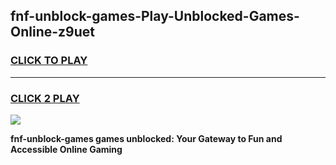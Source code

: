 
## fnf-unblock-games-Play-Unblocked-Games-Online-z9uet
<h3>
<a href="https://premium76.site?title=fnf-unblock-games&ref=25A">CLICK TO PLAY</a></h3>
<hr>

<h3>
<a href="https://premium76.site?title=fnf-unblock-games&ref=25A">CLICK 2 PLAY</a>
  
</h3>

<a href="https://premium76.site?title=fnf-unblock-games&ref=25A"><img src="https://clearcache.store/games.png"></a>


**fnf-unblock-games games unblocked: Your Gateway to Fun and Accessible Online Gaming**
